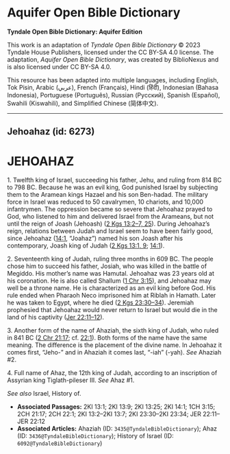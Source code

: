 # Aquifer Open Bible Dictionary

**Tyndale Open Bible Dictionary: Aquifer Edition**

This work is an adaptation of *Tyndale Open Bible Dictionary* © 2023 Tyndale House Publishers, licensed under the CC BY\-SA 4\.0 license. The adaptation, *Aquifer Open Bible Dictionary*, was created by BiblioNexus and is also licensed under CC BY\-SA 4\.0\.

This resource has been adapted into multiple languages, including English, Tok Pisin, Arabic (عربي), French (Français), Hindi (हिंदी), Indonesian (Bahasa Indonesia), Portuguese (Português), Russian (Русский), Spanish (Español), Swahili (Kiswahili), and Simplified Chinese (简体中文).



--------------------------------

## Jehoahaz (id: 6273)

JEHOAHAZ
========

1\. Twelfth king of Israel, succeeding his father, Jehu, and ruling from 814 BC to 798 BC. Because he was an evil king, God punished Israel by subjecting them to the Aramean kings Hazael and his son Ben\-hadad. The military force in Israel was reduced to 50 cavalrymen, 10 chariots, and 10,000 infantrymen. The oppression became so severe that Jehoahaz prayed to God, who listened to him and delivered Israel from the Arameans, but not until the reign of Joash (Jehoash) ([2 Kgs 13:2–7, 25](https://ref.ly/2Kgs13:2-2Kgs13:7,2Kgs13:25)). During Jehoahaz’s reign, relations between Judah and Israel seem to have been fairly good, since Jehoahaz ([14:1](https://ref.ly/2Kgs14:1), “Joahaz”) named his son Joash after his contemporary, Joash king of Judah ([2 Kgs 13:1, 9](https://ref.ly/2Kgs13:1,2Kgs13:9); [14:1](https://ref.ly/2Kgs14:1)).

2\. Seventeenth king of Judah, ruling three months in 609 BC. The people chose him to succeed his father, Josiah, who was killed in the battle of Megiddo. His mother’s name was Hamutal. Jehoahaz was 23 years old at his coronation. He is also called Shallum ([1 Chr 3:15](https://ref.ly/1Chr3:15)), and Jehoahaz may well be a throne name. He is characterized as an evil king before God. His rule ended when Pharaoh Neco imprisoned him at Riblah in Hamath. Later he was taken to Egypt, where he died ([2 Kgs 23:30–34](https://ref.ly/2Kgs23:30-2Kgs23:34)). Jeremiah prophesied that Jehoahaz would never return to Israel but would die in the land of his captivity ([Jer 22:11–12](https://ref.ly/Jer22:11-Jer22:12)).

3\. Another form of the name of Ahaziah, the sixth king of Judah, who ruled in 841 BC ([2 Chr 21:17](https://ref.ly/2Chr21:17); cf. [22:1](https://ref.ly/2Chr22:1)). Both forms of the name have the same meaning. The difference is the placement of the divine name. In Jehoahaz it comes first, “Jeho\-” and in Ahaziah it comes last, “\-iah” (\-yah). *See* Ahaziah \#2.

4\. Full name of Ahaz, the 12th king of Judah, according to an inscription of Assyrian king Tiglath\-pileser III. *See* Ahaz \#1.

*See also* Israel, History of.

* **Associated Passages:** 2KI 13:1; 2KI 13:9; 2KI 13:25; 2KI 14:1; 1CH 3:15; 2CH 21:17; 2CH 22:1; 2KI 13:2–2KI 13:7; 2KI 23:30–2KI 23:34; JER 22:11–JER 22:12
* **Associated Articles:** Ahaziah (ID: `3435@TyndaleBibleDictionary`); Ahaz (ID: `3436@TyndaleBibleDictionary`); History of Israel (ID: `6092@TyndaleBibleDictionary`)

